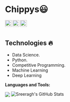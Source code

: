  # Chippys:smiley:


  
  
  <img align="left" alt="Chippys's Linkdein" width="22px" src="https://cdn.jsdelivr.net/npm/simple-icons@v3/icons/linkedin.svg" />

  <img align="left" alt="Chippys's Github" width="22px" src="https://cdn.jsdelivr.net/npm/simple-icons@v3/icons/github.svg" />

  <img align="left" alt="Chippys's Instagram" width="22px" src="https://cdn.jsdelivr.net/npm/simple-icons@v3/icons/instagram.svg" />



<br/>
<br/>


## Technologies :fire:
- Data Science.
- Python.
- Competitive Programming.
- Machine Learning
- Deep Learning

**Languages and Tools:**  

<img align="center" src="https://github-readme-stats.vercel.app/api/top-langs/?username=chippy2906&theme=radical&hide=glsl,python" />
<img src="https://github-readme-stats.vercel.app/api?username=chippy2906&&show_icons=true&theme=radical&line_height=27&v=5" alt="Sreeragh's GitHub Stats" />


